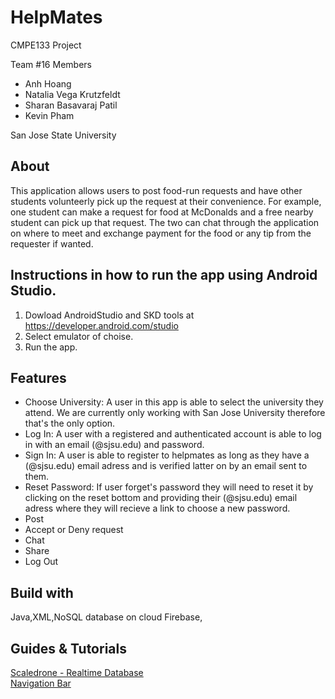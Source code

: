 # HelpMates

CMPE133 Project

Team #16 Members
  - Anh Hoang
  - Natalia Vega Krutzfeldt
  - Sharan Basavaraj Patil
  - Kevin Pham
  
San Jose State University

## About

This application allows users to post food-run requests and have other students volunteerly pick up the request at their convenience. For example, one student can make a request for food at McDonalds and a free nearby student can pick up that request. The two can chat through the application on where to meet and exchange payment for the food or any tip from the requester if wanted. 



## Instructions in how to run the app using Android Studio.
1. Dowload AndroidStudio and SKD tools at https://developer.android.com/studio 
2. Select emulator of choise.
3. Run the app. 

## Features 
- Choose University: A user in this app is able to select the university they attend. We are currently only working with San Jose University therefore that's the only option.
- Log In: A user with a registered and authenticated account is able to log in with an email (@sjsu.edu) and password.
- Sign In: A user is able to register to helpmates as long as they have a (@sjsu.edu) email adress and is verified latter on by an email sent to them.
- Reset Password: If user forget's password they will need to reset it by clicking on the reset bottom and providing their (@sjsu.edu) email adress where they will recieve a link to choose a new password.
- Post
- Accept or Deny request
- Chat
- Share
- Log Out

## Build with 

Java,XML,NoSQL database on cloud Firebase, 

## Guides & Tutorials
[Scaledrone - Realtime Database](https://dashboard.scaledrone.com/channels/ipMzmSH4duXUHmyJ?tab=debugger) <br>
[Navigation Bar](https://codinginflow.com/tutorials/android/navigation-drawer/part-1-menu-activity-theme)
